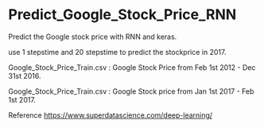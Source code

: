 # Predict_Google_Stock_Price_RNN

Predict the Google stock price with RNN and keras.

use 1 stepstime and 20 stepstime to predict the stockprice in 2017.


Google_Stock_Price_Train.csv : Google Stock Price from Feb 1st 2012 - Dec 31st 2016.

Google_Stock_Price_Train.csv : Google Stock price from Jan 1st 2017 - Feb 1st 2017.

Reference
https://www.superdatascience.com/deep-learning/
